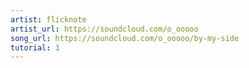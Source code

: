 ```yaml
---
artist: flicknote
artist_url: https://soundcloud.com/o_ooooo
song_url: https://soundcloud.com/o_ooooo/by-my-side
tutorial: 1
---
```

